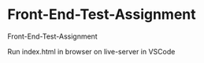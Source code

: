 # Front-End-Test-Assignment
Front-End-Test-Assignment

Run index.html in browser on live-server in VSCode